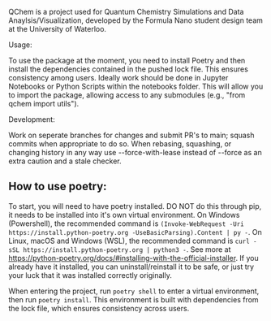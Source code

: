 QChem is a project used for Quantum Chemistry Simulations and Data Anaylsis/Visualization, developed by the Formula Nano student design team at the University of Waterloo.

Usage:

To use the package at the moment, you need to install Poetry and then install the dependencies contained in the pushed lock file. This ensures consistency among users. Ideally work should be done in Jupyter Notebooks or Python Scripts within the notebooks folder. This will allow you to import the package, allowing access to any submodules (e.g., "from qchem import utils").

Development:

Work on seperate branches for changes and submit PR's to main; squash commits when appropriate to do so. When rebasing, squashing, or changing history in any way use --force-with-lease instead of --force as an extra caution and a stale checker.

## How to use poetry:
To start, you will need to have poetry installed. DO NOT do this through pip, it needs to be installed into it's own virtual environment. 
On Windows (Powershell), the recommended command is `(Invoke-WebRequest -Uri https://install.python-poetry.org -UseBasicParsing).Content | py -`. On Linux, macOS and Windows (WSL), the recommended command is `curl -sSL https://install.python-poetry.org | python3 -`. See more at https://python-poetry.org/docs/#installing-with-the-official-installer. If you already have it installed, you can uninstall/reinstall it to be safe, or just try your luck that it was installed correctly originally. 

When entering the project, run `poetry shell` to enter a virtual environment, then run `poetry install`. This environment is built with dependencies from the lock file, which ensures consistency across users.
